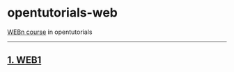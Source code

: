 # opentutorials-web


[WEBn course](https://opentutorials.org/course/3083) in opentutorials

-----
## [1. WEB1](web1)